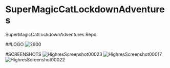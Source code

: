 # SuperMagicCatLockdownAdventures
SuperMagicCatLockdownAdventures Repo

##LOGO
![2900](https://user-images.githubusercontent.com/53401206/101795850-a04b5200-3b08-11eb-9e83-2425bda684de.png)


#SCREENSHOTS
![HighresScreenshot00023](https://user-images.githubusercontent.com/53401206/101795841-9b869e00-3b08-11eb-98a8-f5367db7d413.png)
![HighresScreenshot00017](https://user-images.githubusercontent.com/53401206/101795874-a6d9c980-3b08-11eb-8e7e-9ee094c6d47f.png)
![HighresScreenshot00022](https://user-images.githubusercontent.com/53401206/101795878-a80af680-3b08-11eb-9f75-c9e007a83461.png)
